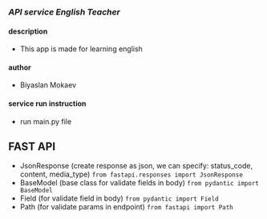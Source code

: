 ### *API service English Teacher*


#### description

- This app is made for learning english

#### author

- Biyaslan Mokaev

#### service run instruction

- run main.py file


## FAST API

- JsonResponse (create response as json, we can specify: status_code, content, media_type) 
  ```from fastapi.responses import JsonResponse```
- BaseModel (base class for validate fields in body) ```from pydantic import BaseModel```
- Field (for validate field in body) ```from pydantic import Field```
- Path (for validate params in endpoint) ```from fastapi import Path```